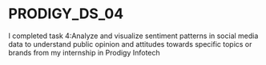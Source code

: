 # PRODIGY_DS_04
I completed task 4:Analyze and visualize sentiment patterns in social media data to understand public opinion and attitudes towards specific topics or brands from my internship in Prodigy Infotech
